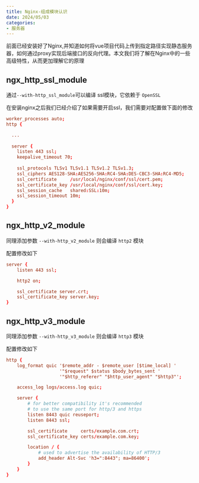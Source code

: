 ```yaml
---
title: Nginx-组成模块认识
date: 2024/05/03
categories:
- 服务器
---
```


前面已经安装好了Nginx,并知道如何将vue项目代码上传到指定路径实现静态服务器，如何通过proxy实现后端接口的反向代理。本文我们将了解在Nginx中的一些高级特性，从而更加理解它的原理

## ngx_http_ssl_module

通过`--with-http_ssl_module`可以编译 ssl模块，它依赖于 `OpenSSL`

在安装nginx之后我们已经介绍了如果需要开启ssl，我们需要对配置做下面的修改

```conf
worker_processes auto;
http {

  ...
  
  server {
    listen 443 ssl;
    keepalive_timeout 70;
    
    ssl_protocols TLSv1 TLSv1.1 TLSv1.2 TLSv1.3;
    ssl_ciphers AES128-SHA:AES256-SHA:RC4-SHA:DES-CBC3-SHA:RC4-MD5;
    ssl_certificate     /usr/local/nginx/conf/ssl/cert.pem;
    ssl_certificate_key /usr/local/nginx/conf/ssl/cert.key;
    ssl_session_cache   shared:SSL:10m;
    ssl_session_timeout 10m;
  }
}
```

## ngx_http_v2_module

同理添加参数 `--with-http_v2_module` 则会编译 `http2` 模块

配置修改如下

```conf
server {
    listen 443 ssl;

    http2 on;

    ssl_certificate server.crt;
    ssl_certificate_key server.key;
}
```

## ngx_http_v3_module

同理添加参数 `--with-http_v3_module` 则会编译 `http3` 模块

配置修改如下

```conf
http {
    log_format quic '$remote_addr - $remote_user [$time_local] '
                    '"$request" $status $body_bytes_sent '
                    '"$http_referer" "$http_user_agent" "$http3"';

    access_log logs/access.log quic;

    server {
        # for better compatibility it's recommended
        # to use the same port for http/3 and https
        listen 8443 quic reuseport;
        listen 8443 ssl;

        ssl_certificate     certs/example.com.crt;
        ssl_certificate_key certs/example.com.key;

        location / {
            # used to advertise the availability of HTTP/3
            add_header Alt-Svc 'h3=":8443"; ma=86400';
        }
    }
}
```
